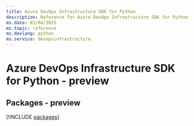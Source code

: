 ```yaml
---
title: Azure DevOps Infrastructure SDK for Python
description: Reference for Azure DevOps Infrastructure SDK for Python
ms.date: 03/04/2025
ms.topic: reference
ms.devlang: python
ms.service: devopsinfrastructure
---
```

# Azure DevOps Infrastructure SDK for Python - preview
## Packages - preview
[!INCLUDE [packages](devops-infrastructure-index.md)]
